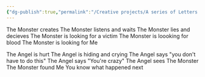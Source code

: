 ```yaml
---
{"dg-publish":true,"permalink":"/Creative projects/A series of Letters to The Monster/The Monster/","tags":["poem","writing","person/TheMonster"]}
---
```


The Monster creates
The Monster listens and waits
The Monster lies and decieves
The Monster is looking for a victim
The Monster is loooking for blood
The Monster is looking for Me

The Angel is hurt
The Angel is hiding and crying
The Angel says "you don't have to do this"
The Angel says "You're crazy"
The Angel sees The Monster
The Monster found Me
You know what happened next